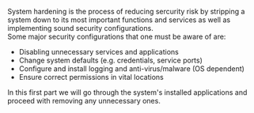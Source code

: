 System hardening is the process of reducing sercurity risk by stripping a system down to its most important functions and services as well as implementing sound security configurations.<br/>
Some major security configurations that one must be aware of are:
- Disabling unnecessary services and applications
- Change system defaults (e.g. credentials, service ports)
- Configure and install logging and anti-virus/malware (OS dependent)
- Ensure correct permissions in vital locations

In this first part we will go through the system's installed applications and proceed with removing any unnecessary ones.


